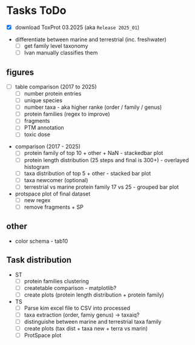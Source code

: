 # Tasks ToDo
- [x] download ToxProt 03.2025 (aka `Release 2025_01`)
- differentiate between marine and terrestrial (inc. freshwater)
  - [ ] get family level taxonomy
  - [ ] Ivan manually classifies them

## figures
- [ ] table comparison (2017 to 2025)
  - [ ] number protein entries
  - [ ] unique species
  - [ ] number taxa - aka higher ranke (order / family / genus)
  - [ ] protein families (regex to improve)
  - [ ] fragments
  - [ ] PTM annotation
  - [ ] toxic dose
- comparison (2017 - 2025)
  - [ ] protein family of top 10 + other + NaN  - stackedbar plot
  - [ ] protein length distribution (25 steps and final is 300+) - overlayed histogram
  - [ ] taxa distribution of top 5 + other - stacked bar plot
  - [ ] taxa newcomer (optional)
  - [ ] terrestrial vs marine protein family 17 vs 25 - grouped bar plot
- protspace plot of final dataset
  - [ ] new regex
  - [ ] remove fragments + SP

## other
- color schema - tab10

## Task distribution
- ST
  - [ ] protein families clustering
  - [ ] createtable comparison - matplotlib?
  - [ ] create plots (protein length distribution + protein family)
- TS
  - [ ] Parse kim excel file to CSV into processed
  - [ ] taxa extraction (order, famiy genus) -> taxaiq?
  - [ ] distinguishe between marine and terrestrial taxa family
  - [ ] create plots (tax dist + taxa new + terra vs marin)
  - [ ] ProtSpace plot
